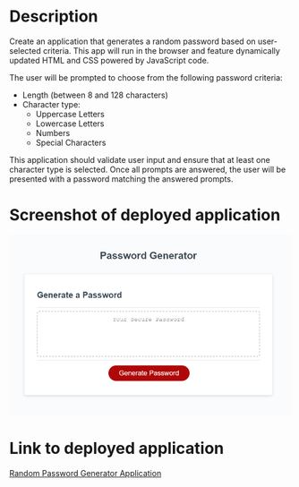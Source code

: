 # Description

Create an application that generates a random password based on user-selected criteria. This app will run in the browser and feature dynamically updated HTML and CSS powered by JavaScript code.

The user will be prompted to choose from the following password criteria:

* Length (between 8 and 128 characters)
* Character type:
    * Uppercase Letters
    * Lowercase Letters
    * Numbers
    * Special Characters

This application should validate user input and ensure that at least one character type is selected. 
Once all prompts are answered, the user will be presented with a password matching the answered prompts. 

# Screenshot of deployed application

![Application Screenshot](/assets/images/rand-pass-app-screenshot.png)

# Link to deployed application

[Random Password Generator Application](https://scostemal.github.io/Random-Password-Generator/)